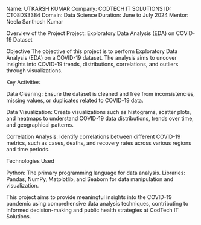 Name: UTKARSH KUMAR 
Company: CODTECH IT SOLUTIONS 
ID: CT08DS3384 Domain: Data Science 
Duration: June to July 2024 
Mentor: Neela Santhosh Kumar

Overview of the Project
Project: Exploratory Data Analysis (EDA) on COVID-19 Dataset

Objective
The objective of this project is to perform Exploratory Data Analysis (EDA) on a COVID-19 dataset. The analysis aims to uncover insights into COVID-19 trends, distributions, correlations, and outliers through visualizations.

Key Activities

Data Cleaning: Ensure the dataset is cleaned and free from inconsistencies, missing values, or duplicates related to COVID-19 data.

Data Visualization: Create visualizations such as histograms, scatter plots, and heatmaps to understand COVID-19 data distributions, trends over time, and geographical patterns.

Correlation Analysis: Identify correlations between different COVID-19 metrics, such as cases, deaths, and recovery rates across various regions and time periods.

Technologies Used

Python: The primary programming language for data analysis.
Libraries: Pandas, NumPy, Matplotlib, and Seaborn for data manipulation and visualization.

This project aims to provide meaningful insights into the COVID-19 pandemic using comprehensive data analysis techniques, contributing to informed decision-making and public health strategies at CodTech IT Solutions.
